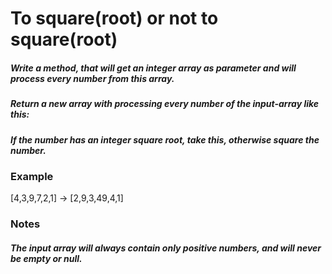 # To square(root) or not to square(root)

##### Write a method, that will get an integer array as parameter and will process every number from this array.

##### Return a new array with processing every number of the input-array like this:

##### If the number has an integer square root, take this, otherwise square the number.

### Example

[4,3,9,7,2,1] -> [2,9,3,49,4,1]

### Notes

##### The input array will always contain only positive numbers, and will never be empty or null.
